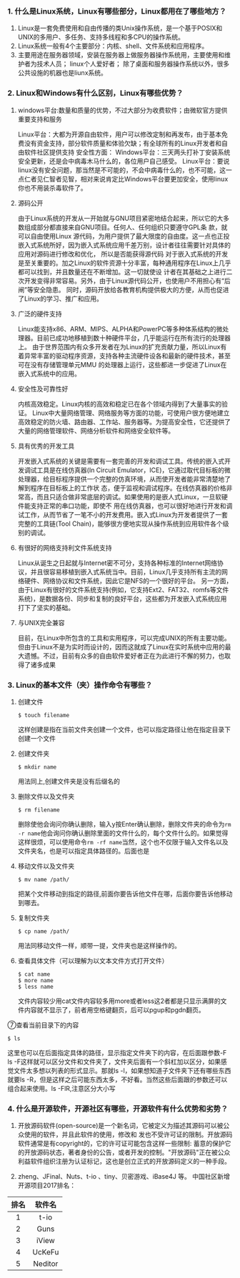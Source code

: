 ### 1. 什么是Linux系统，Linux有哪些部分，Linux都用在了哪些地方？

1. Linux是一套免费使用和自由传播的类Unix操作系统，是一个基于POSIX和UNIX的多用户、多任务、支持多线程和多CPU的操作系统。
2. Linux系统一般有4个主要部分：内核、shell、文件系统和应用程序。
3. 主要用途在服务器领域，安装在服务器上做服务器操作系统用，主要使用和维护者为技术人员； linux个人爱好者； 除了桌面和服务器操作系统以外，很多公共设施的机器也是liunx系统。

### 2. Linux和Windows有什么区别，Linux有哪些优势？

1. windows平台:数量和质量的优势，不过大部分为收费软件；由微软官方提供重要支持和服务 

   Linux平台：大都为开源自由软件，用户可以修改定制和再发布，由于基本免费没有资金支持，部分软件质量和体验欠缺；有全球所有的Linux开发者和自由软件社区提供支持
   安全性方面：
   Windows平台：三天两头打补丁安装系统安全更新，还是会中病毒木马什么的，各位用户自己感受。 
   Linux平台：要说linux没有安全问题，那当然是不可能的，不会中病毒什么的，也不可能，这一点仁者见仁智者见智，相对来说肯定比Windows平台要更加安全，使用linux你也不用装杀毒软件了。

2. 源码公开

   由于Linux系统的开发从一开始就与GNU项目紧密地结合起来，所以它的大多数组成部分都直接来自GNU项目。任何人、任何组织只要遵守GPL条 款，就可以自由使用Linux 源代码，为用户提供了最大限度的自由度。这一点也正投嵌入式系统所好，因为嵌入式系统应用千差万别，设计者往往需要针对具体的应用对源码进行修改和优化， 所以是否能获得源代码 对于嵌入式系统的开发是至关重要的。加之Linux的软件资源十分丰富，每种通用程序在Linux上几乎都可以找到，并且数量还在不断增加。这一切就使设 计者在其基础之上进行二次开发变得非常容易。另外，由于Linux源代码公开，也使用户不用担心有“后闸”等安全隐患。
   同时，源码开放给各教育机构提供极大的方便，从而也促进了Linux的学习、推广和应用。

3. 广泛的硬件支持

   Linux能支持x86、ARM、MIPS、ALPHA和PowerPC等多种体系结构的微处理器。目前已成功地移植到数十种硬件平台，几乎能运行在所有流行的处理器上。
   由于世界范围内有众多开发者在为Linux的扩充贡献力量，所以Linux有着异常丰富的驱动程序资源，支持各种主流硬件设各和最新的硬件技术，甚至可在没有存储管理单元MMU 的处理器上运行，这些都进一步促进了Linux在嵌入式系统中的应用。

4. 安全性及可靠性好

   内核高效稳定。Linux内核的高效和稳定已在各个领域内得到了大量事实的验证。
   Linux中大量网络管理、网络服务等方面的功能，可使用户很方便地建立高效稳定的防火墙、路由器、工作站、服务器等。为提高安全性，它还提供了大量的网络管理软件、网络分析软件和网络安全软件等。

5. 具有优秀的开发工具

   开发嵌入式系统的关键是需要有一套完善的开发和调试工具。传统的嵌入式开发调试工具是在线仿真器(In Circuit Emulator，ICE)，它通过取代目标板的微处理器，给目标程序提供一个完整的仿真环境，从而使开发者能非常清楚地了解到程序在目标板上的工作状 态，便于监视和调试程序。在线仿真器的价格非常高，而且只适合做非常底层的调试。如果使用的是嵌人式Linux，一旦软硬件能支持正常的串口功能，即使不 用在线仿真器，也可以很好地进行开发和调试工作，从而节省了一笔不小的开发费用。嵌入式Linux为开发者提供了一套完整的工具链(Tool Chain)，能够很方便地实现从操作系统到应用软件各个级别的调试。

6. 有很好的网络支持利文件系统支持

   Linux从诞生之日起就与Internet密不可分，支持各种标准的Internet网络协议，并且很容易移植到嵌入式系统当中。目前，Linux几乎支持所有主流的网络硬件、网络协议和文件系统，因此它是NFS的一个很好的平台。
   另一方面，由于Linux有很好的文件系统支持(例如，它支持Ext2、FAT32、romfs等文件系统)，是数据各份、同步和复制的良好平台，这些都为开发嵌入式系统应用打下了坚实的基础。

7. 与UNIX完全兼容

   目前，在Linux中所包含的工具和实用程序，可以完成UNIX的所有主要功能。
   但由于Linux不是为实时而设计的，因而这就成了Linux在实时系统中应用的最大遗憾。不过，目前有众多的自由软件爱好者正在为此进行不懈的努力，也取得了诸多成果

### 3. Linux的基本文件（夹）操作命令有哪些？
1. 创建文件

   ```shell
   $ touch filename
   ```

   这样创建是指在当前文件夹创建一个文件，也可以指定路径让他在指定目录下创建一个文件

2. 创建文件夹

   ```shell 
   $ mkdir name
   ```

   用法同上,创建文件夹是没有后缀名的

3. 删除文件以及文件夹

   ```shell
   $ rm filename
   ```

   删除使他会询问你确认删除，输入y按Enter确认删除，删除文件夹的命令为`rm -r name`他会询问你确认删除里面的文件什么的，每个文件什么的。如果觉得这样很烦，可以使用命令`rm -rf name`当然，这个也不仅限于输入文件名以及文件夹名，也是可以指定具体路径的。后面也是

4. 移动文件以及文件夹

   ```shell
   $ mv name /path/
   ```
   把某个文件移动到指定的路径,前面你要告诉他文件在哪，后面你要告诉他移动到哪去。

5. 复制文件夹

   ```shell
   $ cp name /path/
   ```
   
   用法同移动文件一样，顺带一提，文件夹也是这样操作的。

6. 查看具体文件（可以理解为以文本文件方式打开文件）

   ```shell
   $ cat name
   $ more name
   $ less name
   ```

   文件内容较少用cat文件内容较多用more或者less这2者都是只显示满屏的文件内容就不显示了，前者用空格键翻页，后可以pgup和pgdn翻页。

⑦查看当前目录下的内容

   ```shell
   $ ls
   ```

   这里也可以在后面指定具体的路径，显示指定文件夹下的内容，在后面跟参数-F
   ls -F这样就可以区分文件和文件夹了，文件夹后面有一个斜杠加以区分，如果感觉文件太多想以列表的形式显示。那就ls -l，如果想知道子文件夹下还有哪些东西就要ls -R，但是这样之后可能东西太多，不好看。当然这些后面跟的参数还可以组合起来使用。ls -FlR,注意区分大小写
### 4. 什么是开源软件，开源社区有哪些，开源软件有什么优势和劣势？
1. 开放源码软件(open-source)是一个新名词，它被定义为描述其源码可以被公众使用的软件，并且此软件的使用，修改和
  发也不受许可证的限制。开放源码软件通常是有copyright的，它的许可证可能包含这样一些限制: 蓄意的保护它的开放源码状态，著者身份的公告，或者开发的控制。"开放源码"正在被公众利益软件组织注册为认证标记，这也是创立正式的开放源码定义的一种手段。

2. zheng、JFinal、Nuts、t-io 、tiny、贝密游戏、iBase4J 等。
  中国社区新增开源项目2017排名：

  | 排名 | 软件名 |
  | :--: | :----: |
  |  1   |  t-io  |
  |  2   |  Guns  |
  |  3   | iView  |
  |  4   | UcKeFu |
  |  5   | Neditor |